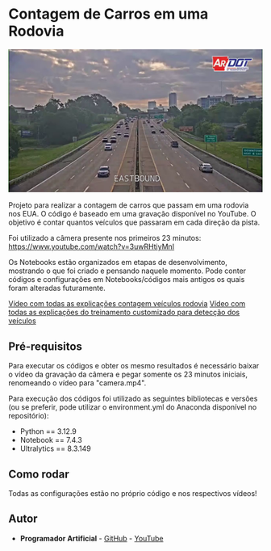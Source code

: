 # Contagem de Carros em uma Rodovia
![camera.png](imgs/camera.png)

Projeto para realizar a contagem de carros que passam em uma rodovia nos EUA. O código é baseado em uma gravação disponível no YouTube. O objetivo é contar quantos veículos que passaram em cada direção da pista.

Foi utilizado a câmera presente nos primeiros 23 minutos: https://www.youtube.com/watch?v=3uwRHtiyMnI

Os Notebooks estão organizados em etapas de desenvolvimento, mostrando o que foi criado e pensando naquele momento. Pode conter códigos e configurações em Notebooks/códigos mais antigos os quais foram alteradas futuramente.

[Vídeo com todas as explicações contagem veículos rodovia](https://youtu.be/IuqxEWSUejA)
[Vídeo com todas as explicações do treinamento customizado para detecção dos veículos](https://youtu.be/CrudEJ2nDcc)

## Pré-requisitos
Para executar os códigos e obter os mesmo resultados é necessário baixar o vídeo da gravação da câmera e pegar somente os 23 minutos iniciais, renomeando o vídeo para "camera.mp4".

Para execução dos códigos foi utilizado as seguintes bibliotecas e versões (ou se preferir, pode utilizar o environment.yml do Anaconda disponível no repositório):

- Python == 3.12.9
- Notebook == 7.4.3
- Ultralytics == 8.3.149

## Como rodar
Todas as configurações estão no próprio código e nos respectivos vídeos!

## Autor
* **Programador Artificial** - [GitHub](https://github.com/ProgramadorArtificial) - [YouTube](https://www.youtube.com/@ProgramadorArtificial)
